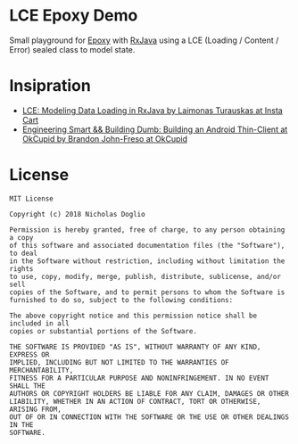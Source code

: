 # LCE Epoxy Demo


Small playground for [Epoxy](https://github.com/airbnb/epoxy) with [RxJava](https://github.com/ReactiveX/RxJava) using a LCE (Loading / Content / Error) sealed class to model state.

# Insipration

- [LCE: Modeling Data Loading in RxJava by Laimonas Turauskas at Insta Cart](https://tech.instacart.com/lce-modeling-data-loading-in-rxjava-b798ac98d80)
- [Engineering Smart && Building Dumb: Building an Android Thin-Client at OkCupid by Brandon John-Freso at OkCupid](https://tech.okcupid.com/engineering-an-android-thin-client/)


# License

	MIT License

	Copyright (c) 2018 Nicholas Doglio

	Permission is hereby granted, free of charge, to any person obtaining a copy
	of this software and associated documentation files (the "Software"), to deal
	in the Software without restriction, including without limitation the rights
	to use, copy, modify, merge, publish, distribute, sublicense, and/or sell
	copies of the Software, and to permit persons to whom the Software is
	furnished to do so, subject to the following conditions:
	
	The above copyright notice and this permission notice shall be included in all
	copies or substantial portions of the Software.
	
	THE SOFTWARE IS PROVIDED "AS IS", WITHOUT WARRANTY OF ANY KIND, EXPRESS OR
	IMPLIED, INCLUDING BUT NOT LIMITED TO THE WARRANTIES OF MERCHANTABILITY,
	FITNESS FOR A PARTICULAR PURPOSE AND NONINFRINGEMENT. IN NO EVENT SHALL THE
	AUTHORS OR COPYRIGHT HOLDERS BE LIABLE FOR ANY CLAIM, DAMAGES OR OTHER
	LIABILITY, WHETHER IN AN ACTION OF CONTRACT, TORT OR OTHERWISE, ARISING FROM,
	OUT OF OR IN CONNECTION WITH THE SOFTWARE OR THE USE OR OTHER DEALINGS IN THE
	SOFTWARE.